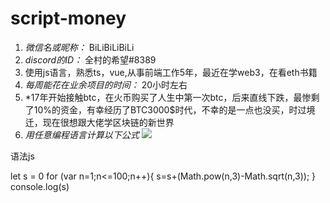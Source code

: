 # script-money

1. *微信名或昵称：* BiLiBiLiBiLi
2. *discord的ID：* 全村的希望#8389
3. 使用js语言，熟悉ts，vue,从事前端工作5年，最近在学web3，在看eth书籍
4. *每周能花在业余项目的时间：* 20小时左右
5. *17年开始接触btc，在火币购买了人生中第一次btc，后来直线下跌，最惨剩了10%的资金，有幸经历了BTC3000$时代，不幸的是一点也没买，时过境迁，现在很想跟大佬学区块链的新世界
6. *用任意编程语言计算以下公式*
![](https://latex.codecogs.com/svg.image?\sum_{n=1}^{100}\left&space;(n^{3}-\sqrt[3]{n}&space;\right&space;))

语法js

let s = 0
for (var n=1;n<=100;n++){
    s=s+(Math.pow(n,3)-Math.sqrt(n,3));
}
console.log(s)
